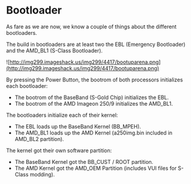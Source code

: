# Bootloader #
As fare as we are now, we know a couple of things about the different bootloaders.

The build in bootloaders are at least two the EBL (Emergency Bootloader) and the AMD\_BL1 (S-Class Bootloader).


![http://img299.imageshack.us/img299/4417/bootuparena.png](http://img299.imageshack.us/img299/4417/bootuparena.png)


By pressing the Power Button, the bootrom of both processors initializes each bootloader:
  * The bootrom of the BaseBand (S-Gold Chip) initializes the EBL.
  * The bootrom of the AMD Imageon 250/9 initializes the AMD\_BL1.

The bootloaders initialize each of their kernel:
  * The EBL loads up the BaseBand Kernel (BB\_MPEH).
  * The AMD\_BL1 loads up the AMD Kernel (a250img.bin included in AMD\_BL2 partition).

The kernel got their own software partition:
  * The BaseBand Kernel got the BB\_CUST / ROOT partition.
  * The AMD Kernel got the AMD\_OEM Partition (includes VUI files for S-Class modding).